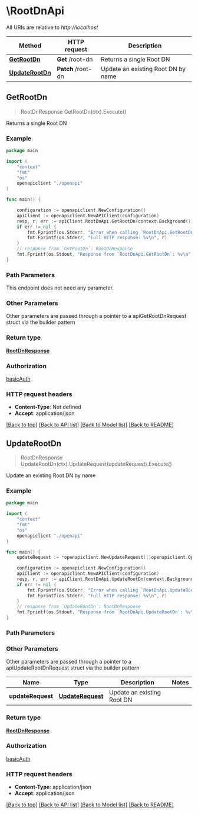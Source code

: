 # \RootDnApi

All URIs are relative to *http://localhost*

Method | HTTP request | Description
------------- | ------------- | -------------
[**GetRootDn**](RootDnApi.md#GetRootDn) | **Get** /root-dn | Returns a single Root DN
[**UpdateRootDn**](RootDnApi.md#UpdateRootDn) | **Patch** /root-dn | Update an existing Root DN by name



## GetRootDn

> RootDnResponse GetRootDn(ctx).Execute()

Returns a single Root DN

### Example

```go
package main

import (
    "context"
    "fmt"
    "os"
    openapiclient "./openapi"
)

func main() {

    configuration := openapiclient.NewConfiguration()
    apiClient := openapiclient.NewAPIClient(configuration)
    resp, r, err := apiClient.RootDnApi.GetRootDn(context.Background()).Execute()
    if err != nil {
        fmt.Fprintf(os.Stderr, "Error when calling `RootDnApi.GetRootDn``: %v\n", err)
        fmt.Fprintf(os.Stderr, "Full HTTP response: %v\n", r)
    }
    // response from `GetRootDn`: RootDnResponse
    fmt.Fprintf(os.Stdout, "Response from `RootDnApi.GetRootDn`: %v\n", resp)
}
```

### Path Parameters

This endpoint does not need any parameter.

### Other Parameters

Other parameters are passed through a pointer to a apiGetRootDnRequest struct via the builder pattern


### Return type

[**RootDnResponse**](RootDnResponse.md)

### Authorization

[basicAuth](../README.md#basicAuth)

### HTTP request headers

- **Content-Type**: Not defined
- **Accept**: application/json

[[Back to top]](#) [[Back to API list]](../README.md#documentation-for-api-endpoints)
[[Back to Model list]](../README.md#documentation-for-models)
[[Back to README]](../README.md)


## UpdateRootDn

> RootDnResponse UpdateRootDn(ctx).UpdateRequest(updateRequest).Execute()

Update an existing Root DN by name

### Example

```go
package main

import (
    "context"
    "fmt"
    "os"
    openapiclient "./openapi"
)

func main() {
    updateRequest := *openapiclient.NewUpdateRequest([]openapiclient.Operation{*openapiclient.NewOperation(openapiclient.EnumOperation("add"), "Path_example")}) // UpdateRequest | Update an existing Root DN

    configuration := openapiclient.NewConfiguration()
    apiClient := openapiclient.NewAPIClient(configuration)
    resp, r, err := apiClient.RootDnApi.UpdateRootDn(context.Background()).UpdateRequest(updateRequest).Execute()
    if err != nil {
        fmt.Fprintf(os.Stderr, "Error when calling `RootDnApi.UpdateRootDn``: %v\n", err)
        fmt.Fprintf(os.Stderr, "Full HTTP response: %v\n", r)
    }
    // response from `UpdateRootDn`: RootDnResponse
    fmt.Fprintf(os.Stdout, "Response from `RootDnApi.UpdateRootDn`: %v\n", resp)
}
```

### Path Parameters



### Other Parameters

Other parameters are passed through a pointer to a apiUpdateRootDnRequest struct via the builder pattern


Name | Type | Description  | Notes
------------- | ------------- | ------------- | -------------
 **updateRequest** | [**UpdateRequest**](UpdateRequest.md) | Update an existing Root DN | 

### Return type

[**RootDnResponse**](RootDnResponse.md)

### Authorization

[basicAuth](../README.md#basicAuth)

### HTTP request headers

- **Content-Type**: application/json
- **Accept**: application/json

[[Back to top]](#) [[Back to API list]](../README.md#documentation-for-api-endpoints)
[[Back to Model list]](../README.md#documentation-for-models)
[[Back to README]](../README.md)

